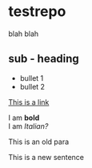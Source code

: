 # testrepo

blah blah

## sub - heading 

* bullet 1
* bullet 2

[This is a link](www.google.com)

I am **bold** <br>
I am *Italian?*

<p>This is an old para </p>
This is a new sentence
